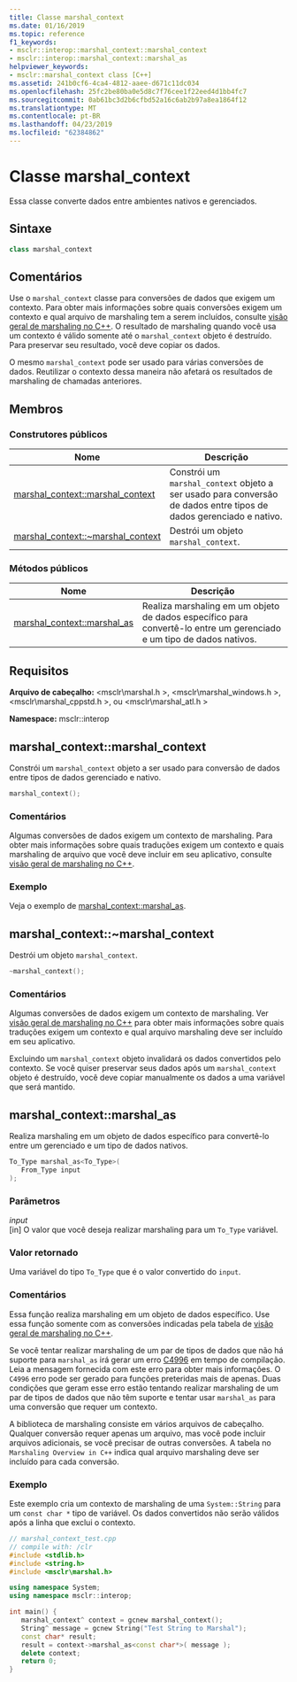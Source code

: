 ```yaml
---
title: Classe marshal_context
ms.date: 01/16/2019
ms.topic: reference
f1_keywords:
- msclr::interop::marshal_context::marshal_context
- msclr::interop::marshal_context::marshal_as
helpviewer_keywords:
- msclr::marshal_context class [C++]
ms.assetid: 241b0cf6-4ca4-4812-aaee-d671c11dc034
ms.openlocfilehash: 25fc2be80ba0e5d8c7f76cee1f22eed4d1bb4fc7
ms.sourcegitcommit: 0ab61bc3d2b6cfbd52a16c6ab2b97a8ea1864f12
ms.translationtype: MT
ms.contentlocale: pt-BR
ms.lasthandoff: 04/23/2019
ms.locfileid: "62384862"
---
```

# <a name="marshalcontext-class"></a>Classe marshal_context

Essa classe converte dados entre ambientes nativos e gerenciados.

## <a name="syntax"></a>Sintaxe

```cpp
class marshal_context
```

## <a name="remarks"></a>Comentários

Use o `marshal_context` classe para conversões de dados que exigem um contexto. Para obter mais informações sobre quais conversões exigem um contexto e qual arquivo de marshaling tem a serem incluídos, consulte [visão geral de marshaling no C++](../dotnet/overview-of-marshaling-in-cpp.md). O resultado de marshaling quando você usa um contexto é válido somente até o `marshal_context` objeto é destruído. Para preservar seu resultado, você deve copiar os dados.

O mesmo `marshal_context` pode ser usado para várias conversões de dados. Reutilizar o contexto dessa maneira não afetará os resultados de marshaling de chamadas anteriores.

## <a name="members"></a>Membros

### <a name="public-constructors"></a>Construtores públicos

|Nome|Descrição| 
|---------|-----------| 
|[marshal_context::marshal_context](#marshal-context)|Constrói um `marshal_context` objeto a ser usado para conversão de dados entre tipos de dados gerenciado e nativo.| 
|[marshal_context::~marshal_context](#tilde-marshal-context)|Destrói um objeto `marshal_context`.| 

### <a name="public-methods"></a>Métodos públicos

|Nome|Descrição| 
|---------|-----------| 
|[marshal_context::marshal_as](#marshal-as)|Realiza marshaling em um objeto de dados específico para convertê-lo entre um gerenciado e um tipo de dados nativos.| 


## <a name="requirements"></a>Requisitos

**Arquivo de cabeçalho:** \<msclr\marshal.h >, \<msclr\marshal_windows.h >, \<msclr\marshal_cppstd.h >, ou \<msclr\marshal_atl.h >

**Namespace:** msclr::interop

## <a name="marshal-context"></a>marshal_context::marshal_context

Constrói um `marshal_context` objeto a ser usado para conversão de dados entre tipos de dados gerenciado e nativo.

```cpp
marshal_context();
```

### <a name="remarks"></a>Comentários

Algumas conversões de dados exigem um contexto de marshaling. Para obter mais informações sobre quais traduções exigem um contexto e quais marshaling de arquivo que você deve incluir em seu aplicativo, consulte [visão geral de marshaling no C++](../dotnet/overview-of-marshaling-in-cpp.md).

### <a name="example"></a>Exemplo

Veja o exemplo de [marshal_context::marshal_as](../dotnet/marshal-context-marshal-as.md).


## <a name="tilde-marshal-context"></a>marshal_context::~marshal_context

Destrói um objeto `marshal_context`.

```cpp
~marshal_context();
```

### <a name="remarks"></a>Comentários

Algumas conversões de dados exigem um contexto de marshaling. Ver [visão geral de marshaling no C++](../dotnet/overview-of-marshaling-in-cpp.md) para obter mais informações sobre quais traduções exigem um contexto e qual arquivo marshaling deve ser incluído em seu aplicativo.

Excluindo um `marshal_context` objeto invalidará os dados convertidos pelo contexto. Se você quiser preservar seus dados após um `marshal_context` objeto é destruído, você deve copiar manualmente os dados a uma variável que será mantido.

## <a name="marshal-as"></a>marshal_context::marshal_as

Realiza marshaling em um objeto de dados específico para convertê-lo entre um gerenciado e um tipo de dados nativos.

```cpp
To_Type marshal_as<To_Type>(
   From_Type input
);
```

### <a name="parameters"></a>Parâmetros

*input*<br/>
[in] O valor que você deseja realizar marshaling para um `To_Type` variável.

### <a name="return-value"></a>Valor retornado

Uma variável do tipo `To_Type` que é o valor convertido do `input`.

### <a name="remarks"></a>Comentários

Essa função realiza marshaling em um objeto de dados específico. Use essa função somente com as conversões indicadas pela tabela de [visão geral de marshaling no C++](../dotnet/overview-of-marshaling-in-cpp.md).

Se você tentar realizar marshaling de um par de tipos de dados que não há suporte para `marshal_as` irá gerar um erro [C4996](../error-messages/compiler-warnings/compiler-warning-level-3-c4996.md) em tempo de compilação. Leia a mensagem fornecida com este erro para obter mais informações. O `C4996` erro pode ser gerado para funções preteridas mais de apenas. Duas condições que geram esse erro estão tentando realizar marshaling de um par de tipos de dados que não têm suporte e tentar usar `marshal_as` para uma conversão que requer um contexto.

A biblioteca de marshaling consiste em vários arquivos de cabeçalho. Qualquer conversão requer apenas um arquivo, mas você pode incluir arquivos adicionais, se você precisar de outras conversões. A tabela no `Marshaling Overview in C++` indica qual arquivo marshaling deve ser incluído para cada conversão.

### <a name="example"></a>Exemplo

Este exemplo cria um contexto de marshaling de uma `System::String` para um `const char *` tipo de variável. Os dados convertidos não serão válidos após a linha que exclui o contexto.

```cpp
// marshal_context_test.cpp
// compile with: /clr
#include <stdlib.h>
#include <string.h>
#include <msclr\marshal.h>

using namespace System;
using namespace msclr::interop;

int main() {
   marshal_context^ context = gcnew marshal_context();
   String^ message = gcnew String("Test String to Marshal");
   const char* result;
   result = context->marshal_as<const char*>( message );
   delete context;
   return 0;
}
```